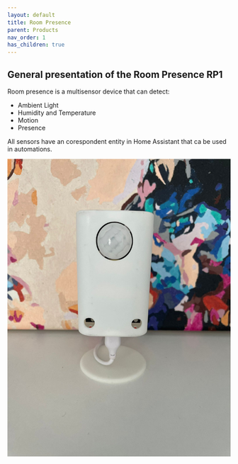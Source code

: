 ```yaml
---
layout: default
title: Room Presence
parent: Products
nav_order: 1
has_children: true
---
```


## General presentation of the Room Presence RP1

Room presence is a multisensor device that can detect:
* Ambient Light
* Humidity and Temperature
* Motion
* Presence

All sensors have an corespondent entity in Home Assistant that ca be used in automations.
    
![image](./images/room_presence.png)